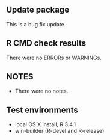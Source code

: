 ## Update package
This is a bug fix update.

## R CMD check results
There were no ERRORs or WARNINGs. 

## NOTES 
* There were no notes.

## Test environments
* local OS X install, R 3.4.1
* win-builder (R-devel and R-release)
